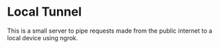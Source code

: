 # Local Tunnel

This is a small server to pipe requests made from the public internet to a local device using ngrok.
